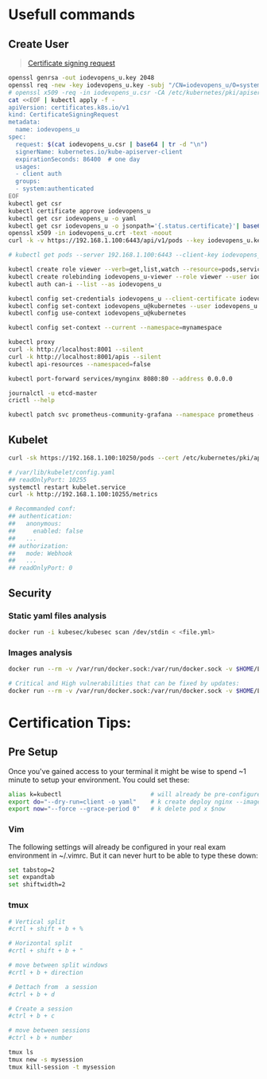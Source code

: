 # Usefull commands
## Create User
> [Certificate signing request](https://kubernetes.io/docs/reference/access-authn-authz/certificate-signing-requests/#normal-user)
```bash
openssl genrsa -out iodevopens_u.key 2048
openssl req -new -key iodevopens_u.key -subj "/CN=iodevopens_u/O=system:master" -out iodevopens_u.csr
# openssl x509 -req -in iodevopens_u.csr -CA /etc/kubernetes/pki/apiserver.crt -CAkey /etc/kubernetes/pki/apiserver.key -out iodevopens_u.crt
cat <<EOF | kubectl apply -f -
apiVersion: certificates.k8s.io/v1
kind: CertificateSigningRequest
metadata:
  name: iodevopens_u
spec:
  request: $(cat iodevopens_u.csr | base64 | tr -d "\n")
  signerName: kubernetes.io/kube-apiserver-client
  expirationSeconds: 86400  # one day
  usages:
  - client auth
  groups:
  - system:authenticated
EOF
kubectl get csr
kubectl certificate approve iodevopens_u
kubectl get csr iodevopens_u -o yaml
kubectl get csr iodevopens_u -o jsonpath='{.status.certificate}'| base64 -d > iodevopens_u.crt
openssl x509 -in iodevopens_u.crt -text -noout
curl -k -v https://192.168.1.100:6443/api/v1/pods --key iodevopens_u.key --cert iodevopens_u.crt --cacert /etc/kubernetes/pki/ca.crt

# kubectl get pods --server 192.168.1.100:6443 --client-key iodevopens_u.key --client-certificate iodevopens_u.crt --certificate-authority /etc/kubernetes/pki/ca.crt

kubectl create role viewer --verb=get,list,watch --resource=pods,service
kubectl create rolebinding iodevopens_u-viewer --role viewer --user iodevopens_u
kubectl auth can-i --list --as iodevopens_u

kubectl config set-credentials iodevopens_u --client-certificate iodevopens_u.crt --client-key iodevopens_u.key --embed-certs=true
kubectl config set-context iodevopens_u@kubernetes --user iodevopens_u --cluster kubernetes
kubectl config use-context iodevopens_u@kubernetes

kubectl config set-context --current --namespace=mynamespace
```

```bash
kubectl proxy
curl -k http://localhost:8001 --silent
curl -k http://localhost:8001/apis --silent
kubectl api-resources --namespaced=false

kubectl port-forward services/mynginx 8080:80 --address 0.0.0.0
```

```bash
journalctl -u etcd-master
crictl --help
```

```bash
kubectl patch svc prometheus-community-grafana --namespace prometheus --type='json' -p '[{"op":"replace","path":"/spec/type","value":"NodePort"},{"op":"replace","path":"/spec/ports/0/nodePort","value":30080}]'

```

## Kubelet
```bash
curl -sk https://192.168.1.100:10250/pods --cert /etc/kubernetes/pki/apiserver-kubelet-client.crt --key /etc/kubernetes/pki/apiserver-kubelet-client.key --cacert /etc/kubernetes/pki/ca.crt | json_pp

# /var/lib/kubelet/config.yaml
## readOnlyPort: 10255
systemctl restart kubelet.service
curl -k http://192.168.1.100:10255/metrics

# Recommanded conf:
## authentication:
##   anonymous:
##     enabled: false
##   ...
## authorization:
##   mode: Webhook
##   ...
## readOnlyPort: 0

```
## Security
### Static yaml files analysis
```bash
docker run -i kubesec/kubesec scan /dev/stdin < <file.yml>
```
### Images analysis
```bash
docker run --rm -v /var/run/docker.sock:/var/run/docker.sock -v $HOME/Library/Caches:/root/.cache/ aquasec/trivy:0.36.1 image airseneo/iodevopens_webapp | tee result

# Critical and High vulnerabilities that can be fixed by updates:
docker run --rm -v /var/run/docker.sock:/var/run/docker.sock -v $HOME/Library/Caches:/root/.cache/ aquasec/trivy:0.36.1 image --ignore-unfixed --severity CRITICAL,HIGH airseneo/iodevopens_webapp | tee result
```

# Certification Tips:
## Pre Setup
Once you've gained access to your terminal it might be wise to spend ~1 minute to setup your environment. You could set these:
```bash
alias k=kubectl                         # will already be pre-configured
export do="--dry-run=client -o yaml"    # k create deploy nginx --image=nginx $do
export now="--force --grace-period 0"   # k delete pod x $now
```
### Vim
The following settings will already be configured in your real exam environment in ~/.vimrc. But it can never hurt to be able to type these down:
```bash
set tabstop=2
set expandtab
set shiftwidth=2
```
### tmux
```bash
# Vertical split
#crtl + shift + b + %

# Horizontal split
#crtl + shift + b + "

# move between split windows
#crtl + b + direction

# Dettach from  a session
#ctrl + b + d

# Create a session
#ctrl + b + c

# move between sessions
#ctrl + b + number
```
```bash
tmux ls
tmux new -s mysession
tmux kill-session -t mysession
```